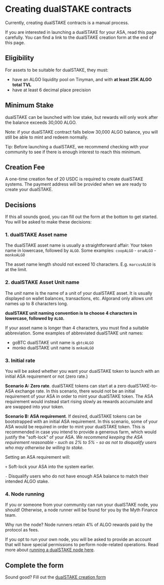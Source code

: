 # Creating dualSTAKE contracts

Currently, creating dualSTAKE contracts is a manual process.

If you are interested in launching a dualSTAKE for your ASA, read this page carefully. You can find a link to the dualSTAKE creation form at the end of this page.

## Eligibility

For assets to be suitable for dualSTAKE, they must:

- have an ALGO liquidity pool on Tinyman, and with **at least 25K ALGO total TVL**
- have at least 6 decimal place precision

## Minimum Stake

<div class="warning">
dualSTAKE can be launched with low stake, but rewards will only work after the balance exceeds 30,000 ALGO.
</div>

Note: if your dualSTAKE contract falls below 30,000 ALGO balance, you will still be able to mint and redeem normally.

Tip: Before launching a dualSTAKE, we recommend checking with your community to see if there is enough interest to reach this minimum.

## Creation Fee

A one-time creation fee of 20 USDC is required to create dualSTAKE systems. The payment address will be provided when we are ready to create your dualSTAKE.

## Decisions

If this all sounds good, you can fill out the form at the bottom to get started.  You will be asked to make these decisions:

### 1. dualSTAKE Asset name

The dualSTAKE asset name is usually a straightforward affair: Your token name in lowercase, followed by `ALGO`. Some examples: `coopALGO` - `oraALGO` - `monkoALGO`

The asset name length should not exceed 10 characters. E.g. `marcusALGO` is at the limit.

### 2. dualSTAKE Asset Unit name

The _unit_ name is the name of a unit of your dualSTAKE asset. It is usually displayed on wallet balances, transactions, etc. Algorand only allows unit names up to 8 characters long.

**dualSTAKE unit naming convention is to choose 4 characters in lowercase, followed by `ALGO`.**

If your asset name is longer than 4 characters, you must find a suitable abbreviation. Some examples of abbreviated dualSTAKE unit names:

- goBTC dualSTAKE unit name is `gbtcALGO`
- monko dualSTAKE unit name is `mnkoALGO`

### 3. Initial rate

You will be asked whether you want your dualSTAKE token to launch with an initial ASA requirement or not (zero rate.)

**Scenario A: Zero rate**. dualSTAKE tokens can start at a zero dualSTAKE-to-ASA exchange rate. In this scenario, there would not be an initial requirement of your ASA in order to mint your dualSTAKE token. The ASA requirement would instead start rising slowly as rewards accumulate and are swapped into your token.

**Scenario B: ASA requirement**. If desired, dualSTAKE tokens can be bootstrapped with an initial ASA requirement. In this scenario, some of your ASA would be required in order to mint your dualSTAKE token. This is recommended in case you intend to provide a generous farm, which would justify the "soft-lock" of your ASA. _We recommend keeping the ASA requirement reasonable - such as  2% to 5% - so as not to disqualify users who may otherwise be willing to stake._

Setting an ASA requirement will:

`+` Soft-lock your ASA into the system earlier.

`-` Disqualify users who do not have enough ASA balance to match their intended ALGO stake.

### 4. Node running

If you or someone from your community can run your dualSTAKE node, you should! Otherwise, a node runner will be found for you by the Myth Finance team.

Why run the node? Node runners retain 4% of ALGO rewards paid by the protocol as fees.

If you opt to run your own node, you will be asked to provide an account that will have special permissions to perform node-related operations. Read more about [running a dualSTAKE node here](./noderunners).

## Complete the form

Sound good? Fill out the [dualSTAKE creation form](https://tally.so/r/woQ1MM)

